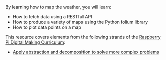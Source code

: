 By learning how to map the weather, you will learn:

- How to fetch data using a RESTful API
- How to produce a variety of maps using the Python folium library
- How to plot data points on a map

This resource covers elements from the following strands of the [Raspberry Pi Digital Making Curriculum](https://www.raspberrypi.org/curriculum/):

- [Apply abstraction and decomposition to solve more complex problems](https://www.raspberrypi.org/curriculum/programming/developer)
